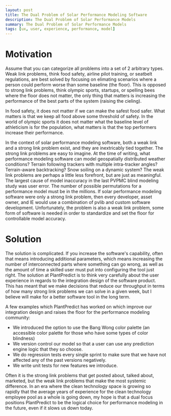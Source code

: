 ```yaml
---
layout: post
title: The Dual Problem of Solar Performance Modeling Software
description: The Dual Problem of Solar Performance Models
summary: The Dual Problem of Solar Performance Models
tags: [ux, user, experience, performance, model]
---
```



# Motivation
Assume that you can categorize all problems into a set of 2 arbitrary types.  Weak link problems, think food safety, airline pilot training, or seatbelt regulations, are best solved by focusing on elimating scenarios where a person could perform worse than some baseline (the floor).  This is opposed to strong link problems, think olympic sports, startups, or spelling bees where the floor does not matter, the only thing that matters is increasing the performance of the best parts of the system (raising the cieling).  

In food safety, it does not matter if we can make the safest food safer.  What matters is that we keep all food above some threshold of safety.  In the world of olympic sports it does not matter what the baseline level of athleticism is for the population, what matters is that the top performers increase their performance.

In the context of solar performance modeling software, both a weak link and a strong link problem exist, and they are inextricably tied together.  The strong link problems are easy to imagine.  At the time of writing, what performance modeling software can model geospatially distributed weather conditions?  Terrain following trackers with multiple intra-tracker angles? Terrain-aware backtracking?  Snow soiling on a dynamic system?  The weak link problems are perhaps a little less forefront, but are just as meaningful.  The largest cause of model inaccuracy in the last PVPMC blind modeling study was user error.  The number of possible permutations for a performance model must be in the millions.  If solar performance modeling software were only a strong link problem, then every developer, asset owner, and IE would use a combination of pvlib and custom software development.  Unfortunately, the problem is also a weak link problem, some form of software is needed in order to standardize and set the floor for controllable model accuracy.  

# Solution

The solution is complicated.  If you increase the software's capability, often that means introducing additional parameters, which means increasing the number of interconnected parts where something can go wrong, as well as the amount of time a skilled user must put into configuring the tool just right.  The solution at PlantPredict is to think very carefully about the user experience in regards to the integration design of the software product.  This has meant that we make decisions that reduce our throughput in terms of how many strong link problems we can solve in a given week, but I believe will make for a better software tool in the long term.  

A few examples which PlantPredict has worked on which improve our integration design and raises the floor for the performance modeling community:
- We introduced the option to use the Bang Wong color palette (an accessible color palette for those who have some types of color blindness)
- We version control our model so that a user can use any prediction engine logic that they so choose.
- We do regression tests every single sprint to make sure that we have not affected any of the past versions negatively.
- We write unit tests for new features we introduce.

Often it is the strong link problems that get posted about, talked about, marketed, but the weak link problems that make the most systemic difference.  In an era where the clean technology space is growing so rapidly that the average years of experience for the clean technology employee pool as a whole is going down, my hope is that a dual focus positions PlantPredict to be the logical choice for performance modeling in the future, even if it slows us down today.
